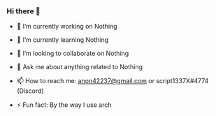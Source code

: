 ### Hi there 👋

- 🔭 I’m currently working on Nothing
- 🌱 I’m currently learning Nothing
- 👯 I’m looking to collaborate on Nothing
- 💬 Ask me about anything related to Nothing
- 📫 How to reach me: anon42237@gmail.com or script1337X#4774 (Discord)

- ⚡ Fun fact: By the way I use arch

